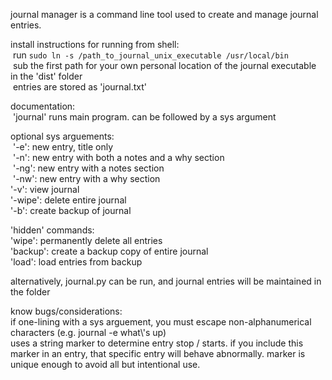 journal manager is a command line tool used to create and manage journal entries.

install instructions for running from shell:<br /> run `sudo ln -s /path_to_journal_unix_executable /usr/local/bin`<br /> sub the first path for your own personal location of the journal executable in the 'dist' folder<br /> entries are stored as 'journal.txt'

documentation:<br /> 'journal' runs main program. can be followed by a sys argument

optional sys arguements:<br /> '-e': new entry, title only<br /> '-n': new entry with both a notes and a why section<br /> '-ng': new entry with a notes section<br /> '-nw': new entry with a why section<br />
'-v': view journal<br />
'-wipe': delete entire journal<br />
'-b': create backup of journal

'hidden' commands:<br />
'wipe': permanently delete all entries<br />
'backup': create a backup copy of entire journal<br />
'load': load entries from backup<br />

alternatively, journal.py can be run, and journal entries will be maintained in the folder

know bugs/considerations:<br />
if one-lining with a sys arguement, you must escape non-alphanumerical characters (e.g. journal -e what\\'s up)<br />
uses a string marker to determine entry stop / starts. if you include this marker in an entry, that specific entry will behave abnormally. marker is unique enough to avoid all but intentional use.